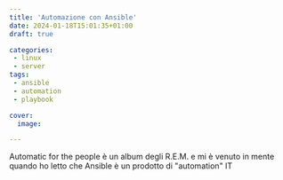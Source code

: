 ```yaml
---
title: 'Automazione con Ansible'
date: 2024-01-18T15:01:35+01:00
draft: true

categories:
 - linux
 - server
tags:
 - ansible
 - automation
 - playbook

cover:
  image:

---
```


Automatic for the people è un album degli R.E.M. e mi è venuto in mente quando ho letto che Ansible è un prodotto di "automation" IT
